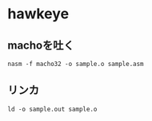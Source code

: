 # hawkeye


## machoを吐く

```
nasm -f macho32 -o sample.o sample.asm
```


## リンカ

```
ld -o sample.out sample.o
```

